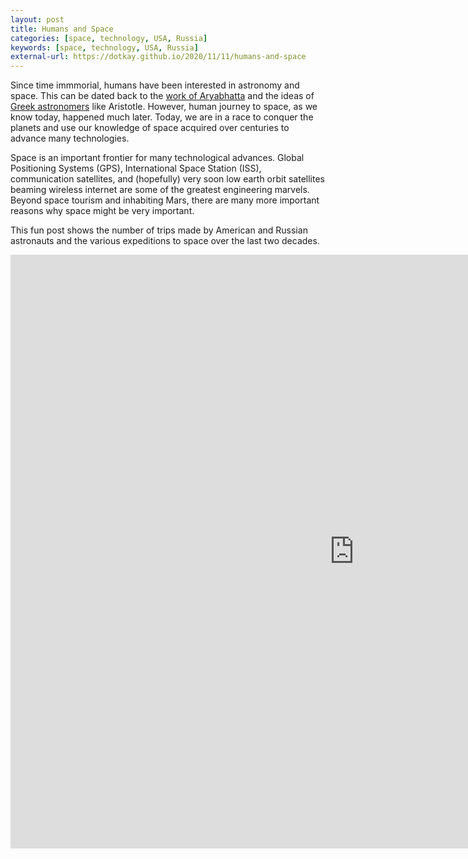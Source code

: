 ```yaml
---
layout: post
title: Humans and Space
categories: [space, technology, USA, Russia]
keywords: [space, technology, USA, Russia]
external-url: https://dotkay.github.io/2020/11/11/humans-and-space
---
```


Since time immmorial, humans have been interested in astronomy and space. This can be dated back to the [work of Aryabhatta](https://www.youtube.com/watch?v=jgjcy04PDRM) and the ideas of [Greek astronomers](https://www.youtube.com/watch?v=BMPaq8sf8Ko) like Aristotle. However, human journey to space, as we know today, happened much later. Today, we are in a race to conquer the planets and use our knowledge of space acquired over centuries to advance many technologies.

Space is an important frontier for many technological advances. Global Positioning Systems (GPS), International Space Station (ISS), communication satellites, and (hopefully) very soon low earth orbit satellites beaming wireless internet are some of the greatest engineering marvels. Beyond space tourism and inhabiting Mars, there are many more important reasons why space might be very important. 

This fun post shows the number of trips made by American and Russian astronauts and the various expeditions to space over the last two decades. 

<iframe seamless frameborder="0" src="https://public.tableau.com/views/HumansandSpaceMissions/Dashboard1?:language=en-US&:display_count=n&:origin=viz_share_link?embed=yes&:display_count=yes&:showVizHome=no" width='1100' height='950' scrolling='no' ></iframe>